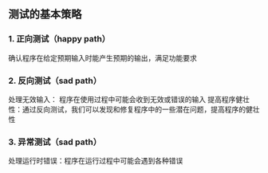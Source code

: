 ## 测试的基本策略

### 1. 正向测试（happy path）

确认程序在给定预期输入时能产生预期的输出，满足功能要求

### 2. 反向测试（sad path）

处理无效输入： 程序在使用过程中可能会收到无效或错误的输入
提高程序健壮性：通过反向测试，我们可以发现和修复程序中的一些潜在问题，提高程序的健壮性

### 3. 异常测试（sad path）

处理运行时错误：程序在运行过程中可能会遇到各种错误
